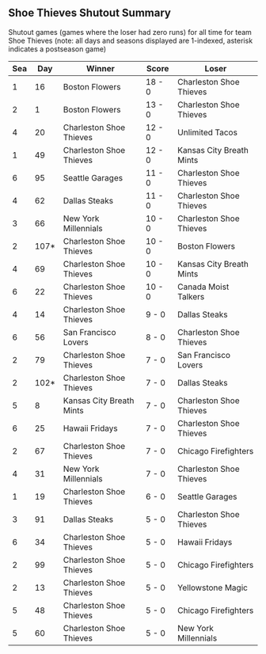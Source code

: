 ## Shoe Thieves Shutout Summary



Shutout games (games where the loser had zero runs) for all time for team Shoe Thieves (note: all days and seasons displayed are 1-indexed, asterisk indicates a postseason game)


| Sea | Day | Winner | Score | Loser | 
| ------ |------ |------ |------ |------ |
| 1 | 16 | Boston Flowers | 18 - 0 | Charleston Shoe Thieves | 
| 2 | 1 | Boston Flowers | 13 - 0 | Charleston Shoe Thieves | 
| 4 | 20 | Charleston Shoe Thieves | 12 - 0 | Unlimited Tacos | 
| 1 | 49 | Charleston Shoe Thieves | 12 - 0 | Kansas City Breath Mints | 
| 6 | 95 | Seattle Garages | 11 - 0 | Charleston Shoe Thieves | 
| 4 | 62 | Dallas Steaks | 11 - 0 | Charleston Shoe Thieves | 
| 3 | 66 | New York Millennials | 10 - 0 | Charleston Shoe Thieves | 
| 2 | 107* | Charleston Shoe Thieves | 10 - 0 | Boston Flowers | 
| 4 | 69 | Charleston Shoe Thieves | 10 - 0 | Kansas City Breath Mints | 
| 6 | 22 | Charleston Shoe Thieves | 10 - 0 | Canada Moist Talkers | 
| 4 | 14 | Charleston Shoe Thieves | 9 - 0 | Dallas Steaks | 
| 6 | 56 | San Francisco Lovers | 8 - 0 | Charleston Shoe Thieves | 
| 2 | 79 | Charleston Shoe Thieves | 7 - 0 | San Francisco Lovers | 
| 2 | 102* | Charleston Shoe Thieves | 7 - 0 | Dallas Steaks | 
| 5 | 8 | Kansas City Breath Mints | 7 - 0 | Charleston Shoe Thieves | 
| 6 | 25 | Hawaii Fridays | 7 - 0 | Charleston Shoe Thieves | 
| 2 | 67 | Charleston Shoe Thieves | 7 - 0 | Chicago Firefighters | 
| 4 | 31 | New York Millennials | 7 - 0 | Charleston Shoe Thieves | 
| 1 | 19 | Charleston Shoe Thieves | 6 - 0 | Seattle Garages | 
| 3 | 91 | Dallas Steaks | 5 - 0 | Charleston Shoe Thieves | 
| 6 | 34 | Charleston Shoe Thieves | 5 - 0 | Hawaii Fridays | 
| 2 | 99 | Charleston Shoe Thieves | 5 - 0 | Chicago Firefighters | 
| 2 | 13 | Charleston Shoe Thieves | 5 - 0 | Yellowstone Magic | 
| 5 | 48 | Charleston Shoe Thieves | 5 - 0 | Chicago Firefighters | 
| 5 | 60 | Charleston Shoe Thieves | 5 - 0 | New York Millennials | 


